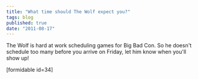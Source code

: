 ```yaml
---
title: "What time should The Wolf expect you?"
tags: blog
published: true
date: "2011-08-17"
---
```


The Wolf is hard at work scheduling games for Big Bad Con. So he doesn't schedule too many before you arrive on Friday, let him know when you'll show up!

\[formidable id=34\]
